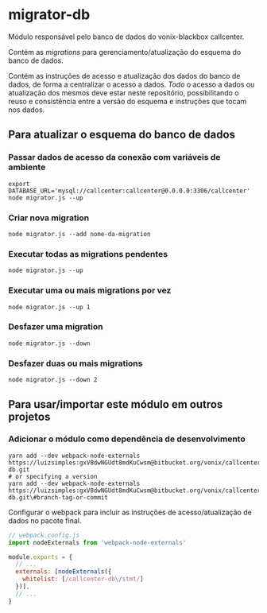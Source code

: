 # migrator-db

Módulo responsável pelo banco de dados do vonix-blackbox callcenter.

Contém as _migrations_ para gerenciamento/atualização do esquema do banco de dados.

Contém as instruções de acesso e atualização dos dados do banco de dados, de forma
a centralizar o acesso a dados. *Todo* o acesso a dados ou atualização dos mesmos deve estar
neste repositório, possibilitando o reuso e consistência entre a versão do esquema e instruções
que tocam nos dados.

## Para atualizar o esquema do banco de dados

### Passar dados de acesso da conexão com variáveis de ambiente
```shell
export DATABASE_URL='mysql://callcenter:callcenter@0.0.0.0:3306/callcenter'
node migrator.js --up
```

### Criar nova migration
```shell
node migrator.js --add nome-da-migration
```

### Executar todas as migrations pendentes
```shell
node migrator.js --up
```

### Executar uma ou mais migrations por vez
```shell
node migrator.js --up 1
```

### Desfazer uma migration
```shell
node migrator.js --down
```

### Desfazer duas ou mais migrations
```shell
node migrator.js --down 2
```

## Para usar/importar este módulo em outros projetos

### Adicionar o módulo como dependência de desenvolvimento

```shell
yarn add --dev webpack-node-externals https://luizsimples:gxV8dwNGUdt8mdKuCwsm@bitbucket.org/vonix/callcenter-db.git
# or specifying a version
yarn add --dev webpack-node-externals https://luizsimples:gxV8dwNGUdt8mdKuCwsm@bitbucket.org/vonix/callcenter-db.git\#branch-tag-or-commit

```

Configurar o webpack para incluir as instruções de acesso/atualização de dados no pacote final.

```javascript
// webpack.config.js
import nodeExternals from 'webpack-node-externals'

module.exports = {
  // ...
  externals: [nodeExternals({
    whitelist: [/callcenter-db\/stmt/]
  })],
  // ...
}
```
